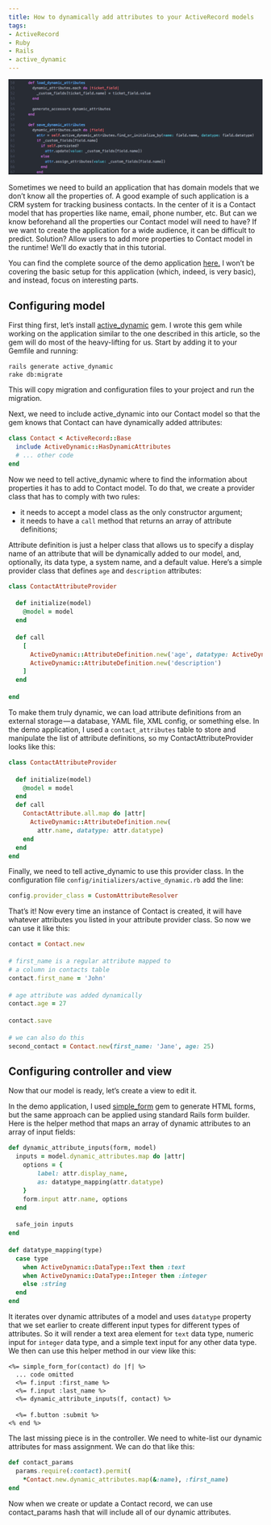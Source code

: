 ```yaml
---
title: How to dynamically add attributes to your ActiveRecord models
tags:
- ActiveRecord
- Ruby
- Rails
- active_dynamic
---
```


![](<../images/dynamic-attributes.png>)

Sometimes we need to build an application that has domain models that we don’t know all the properties of. A good example of such application is a CRM system for tracking business contacts. In the center of it is a Contact model that has properties like name, email, phone number, etc. But can we know beforehand all the properties our Contact model will need to have?  If we want to create the application for a wide audience, it can be difficult to predict. Solution? Allow users to add more properties to Contact model in the runtime! We’ll do exactly that in this tutorial.

You can find the complete source of the demo application [here.](https://github.com/koss-lebedev/active_dynamic_demo) I won’t be covering the basic setup for this application (which, indeed, is very basic), and instead, focus on interesting parts.

Configuring model
-----------------

First thing first, let’s install [active_dynamic](https://github.com/koss-lebedev/active_dynamic) gem. I wrote this gem while working on the application similar to the one described in this article, so the gem will do most of the heavy-lifting for us. Start by adding it to your Gemfile and running:

```shell
rails generate active_dynamic
rake db:migrate
```

This will copy migration and configuration files to your project and run the migration.

Next, we need to include active_dynamic into our Contact model so that the gem knows that Contact can have dynamically added attributes:

```ruby
class Contact < ActiveRecord::Base  
  include ActiveDynamic::HasDynamicAttributes
  # ... other code
end
```

Now we need to tell active_dynamic where to find the information about properties it has to add to Contact model. To do that, we create a provider class that has to comply with two rules:

- it needs to accept a model class as the only constructor argument;
- it needs to have a `call` method that returns an array of attribute definitions;

Attribute definition is just a helper class that allows us to specify a display name of an attribute that will be dynamically added to our model, and, optionally, its data type, a system name, and a default value. Here’s a simple provider class that defines `age` and `description` attributes:

```ruby
class ContactAttributeProvider

  def initialize(model)
    @model = model    
  end

  def call
    [
      ActiveDynamic::AttributeDefinition.new('age', datatype: ActiveDynamic::DataType::Integer, default_value: 18),
      ActiveDynamic::AttributeDefinition.new('description')
    ]
  end

end
```

To make them truly dynamic, we can load attribute definitions from an external storage — a database, YAML file, XML config, or something else. In the demo application, I used a `contact_attributes` table to store and manipulate the list of attribute definitions, so my ContactAttributeProvider looks like this:

```ruby
class ContactAttributeProvider
  
  def initialize(model)    
    @model = model  
  end   
  def call    
    ContactAttribute.all.map do |attr|
      ActiveDynamic::AttributeDefinition.new(
        attr.name, datatype: attr.datatype)
    end 
  end
end
```

Finally, we need to tell active_dynamic to use this provider class. In the configuration file `config/initializers/active_dynamic.rb` add the line:

```ruby
config.provider_class = CustomAttributeResolver
```
That’s it! Now every time an instance of Contact is created, it will have whatever attributes you listed in your attribute provider class. So now we can use it like this:

```ruby
contact = Contact.new
 
# first_name is a regular attribute mapped to 
# a column in contacts table
contact.first_name = 'John'
 
# age attribute was added dynamically
contact.age = 27
 
contact.save
 
# we can also do this
second_contact = Contact.new(first_name: 'Jane', age: 25)
```

Configuring controller and view
-------------------------------

Now that our model is ready, let’s create a view to edit it.

In the demo application, I used [simple_form](https://github.com/plataformatec/simple_form) gem to generate HTML forms, but the same approach can be applied using standard  Rails form builder. Here is the helper method that maps an array of dynamic attributes to an array of input fields:

```ruby
def dynamic_attribute_inputs(form, model)
  inputs = model.dynamic_attributes.map do |attr|
    options = {
        label: attr.display_name,
        as: datatype_mapping(attr.datatype)
    }
    form.input attr.name, options
  end

  safe_join inputs
end
 
def datatype_mapping(type)
  case type
    when ActiveDynamic::DataType::Text then :text
    when ActiveDynamic::DataType::Integer then :integer
    else :string
  end
end
```

It iterates over dynamic attributes of a model and uses `datatype` property that we set earlier to create different input types for different types of attributes. So it will render a text area element for `text` data type, numeric input for `integer` data type, and a simple text input for any other data type. We then can use this helper method in our view like this:

```erb
<%= simple_form_for(contact) do |f| %>
  ... code omitted
  <%= f.input :first_name %>
  <%= f.input :last_name %>
  <%= dynamic_attribute_inputs(f, contact) %>
 
  <%= f.button :submit %>
<% end %>
```

The last missing piece is in the controller. We need to white-list our dynamic attributes for mass assignment. We can do that like this:

```ruby
def contact_params
  params.require(:contact).permit(
    *Contact.new.dynamic_attributes.map(&:name), :first_name)
end
```

Now when we create or update a Contact record, we can use contact_params hash that will include all of our dynamic attributes.


